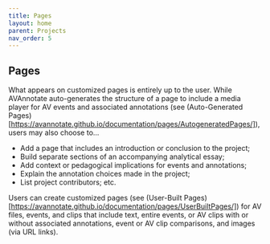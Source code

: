 ```yaml
---
title: Pages
layout: home
parent: Projects
nav_order: 5
---
```

## Pages

What appears on customized pages is entirely up to the user. While AVAnnotate auto-generates the structure of a page to include a media player for AV events and associated annotations (see (Auto-Generated Pages)[https://avannotate.github.io/documentation/pages/AutogeneratedPages/]), users may also choose to...
- Add a page that includes an introduction or conclusion to the project;
- Build separate sections of an accompanying analytical essay;
- Add context or pedagogical implications for events and annotations;
- Explain the annotation choices made in the project;
- List project contributors; etc.

Users can create customized pages (see (User-Built Pages)[https://avannotate.github.io/documentation/pages/UserBuiltPages/]) for AV files, events, and clips that include text, entire events, or AV clips with or without associated annotations, event or AV clip comparisons, and images (via URL links).
 
